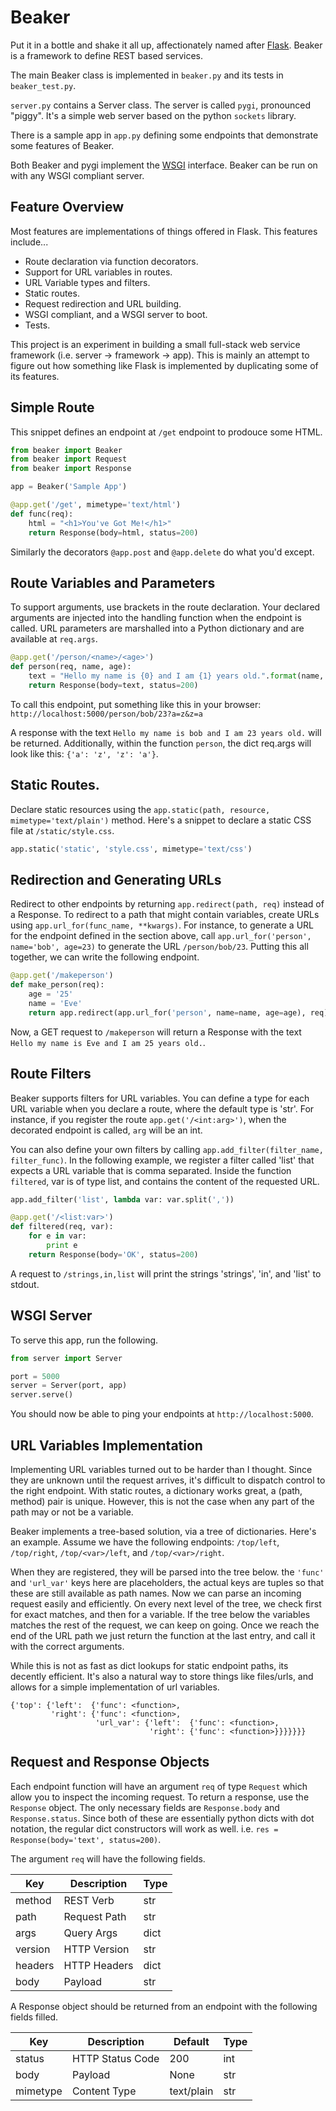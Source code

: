 # Beaker

Put it in a bottle and shake it all up, affectionately named after [Flask](http://flask.pocoo.org). Beaker is a framework to define REST based services.

The main Beaker class is implemented in `beaker.py` and its tests in `beaker_test.py`.

`server.py` contains a Server class. The server is called `pygi`, pronounced "piggy". It's a simple web server based on the python `sockets` library.

There is a sample app in `app.py` defining some endpoints that demonstrate some features of Beaker.

Both Beaker and pygi implement the [WSGI](https://www.python.org/dev/peps/pep-0333/) interface. Beaker can be run on with any WSGI compliant server.

## Feature Overview

Most features are implementations of things offered in Flask. This features include...

- Route declaration via function decorators.
- Support for URL variables in routes.
- URL Variable types and filters.
- Static routes.
- Request redirection and URL building.
- WSGI compliant, and a WSGI server to boot.
- Tests.

This project is an experiment in building a small full-stack web service framework (i.e. server -> framework -> app). This is mainly an attempt to figure out how something like Flask is implemented by duplicating some of its features.

## Simple Route

This snippet defines an endpoint at `/get` endpoint to prodouce some HTML.

```python
from beaker import Beaker
from beaker import Request
from beaker import Response

app = Beaker('Sample App')

@app.get('/get', mimetype='text/html')
def func(req):
    html = "<h1>You've Got Me!</h1>"
    return Response(body=html, status=200)
```

Similarly the decorators `@app.post` and `@app.delete` do what you'd except.

## Route Variables and Parameters
To support arguments, use brackets in the route declaration. Your declared arguments are injected into the handling function when the endpoint is called. URL parameters are marshalled into a Python dictionary and are available at `req.args`.

```Python
@app.get('/person/<name>/<age>')
def person(req, name, age):
    text = "Hello my name is {0} and I am {1} years old.".format(name, age)
    return Response(body=text, status=200)
```

To call this endpoint, put something like this in your browser: `http://localhost:5000/person/bob/23?a=z&z=a`

A response with the text `Hello my name is bob and I am 23 years old.` will be returned. Additionally, within the function `person`, the dict req.args will look like this: `{'a': 'z', 'z': 'a'}`.


## Static Routes.

Declare static resources using the `app.static(path, resource, mimetype='text/plain')` method. Here's a snippet to declare a static CSS file at `/static/style.css`.

```python
app.static('static', 'style.css', mimetype='text/css')
```

## Redirection and Generating URLs

Redirect to other endpoints by returning `app.redirect(path, req)` instead of a Response. To redirect to a path that might contain variables, create URLs using `app.url_for(func_name, **kwargs)`. For instance, to generate a URL for the endpoint defined in the section above, call `app.url_for('person', name='bob', age=23)` to generate the URL `/person/bob/23`. Putting this all together, we can write the following endpoint.

```python
@app.get('/makeperson')
def make_person(req):
    age = '25'
    name = 'Eve'
    return app.redirect(app.url_for('person', name=name, age=age), req)
```

Now, a GET request to `/makeperson` will return a Response with the text `Hello my name is Eve and I am 25 years old.`.

## Route Filters

Beaker supports filters for URL variables. You can define a type for each URL variable when you declare a route, where the default type is 'str'. For instance, if you register the route `app.get('/<int:arg>')`, when the decorated endpoint is called, `arg` will be an int.

You can also define your own filters by calling `app.add_filter(filter_name, filter_func)`. In the following example, we register a filter called 'list' that expects a URL variable that is comma separated. Inside the function `filtered`, var is of type list, and contains the content of the requested URL.

```Python
app.add_filter('list', lambda var: var.split(','))

@app.get('/<list:var>')
def filtered(req, var):
    for e in var:
        print e
    return Response(body='OK', status=200)
```

A request to `/strings,in,list` will print the strings 'strings', 'in', and 'list' to stdout.

## WSGI Server

To serve this app, run the following.

```python
from server import Server

port = 5000
server = Server(port, app)
server.serve()
```

You should now be able to ping your endpoints at `http://localhost:5000`.

## URL Variables Implementation

Implementing URL variables turned out to be harder than I thought. Since they are unknown until the request arrives, it's difficult to dispatch control to the right endpoint. With static routes, a dictionary works great, a (path, method) pair is unique. However, this is not the case when any part of the path may or not be a variable.

Beaker implements a tree-based solution, via a tree of dictionaries. Here's an example. Assume we have the following endpoints: `/top/left`, `/top/right`, `/top/<var>/left`, and `/top/<var>/right`.

When they are registered, they will be parsed into the tree below. the `'func'` and `'url_var'` keys here are placeholders, the actual keys are tuples so that these are still available as path names. Now we can parse an incoming request easily and efficiently. On every next level of the tree, we check first for exact matches, and then for a variable. If the tree below the variables matches the rest of the request, we can keep on going. Once we reach the end of the URL path we just return the function at the last entry, and call it with the correct arguments.

While this is not as fast as dict lookups for static endpoint paths, its decently efficient. It's also a natural way to store things like files/urls, and allows for a simple implementation of url variables.

```
{'top': {'left':  {'func': <function>,
         'right': {'func': <function>,
                   'url_var': {'left':  {'func': <function>,
                               'right': {'func': <function>}}}}}}}
```

## Request and Response Objects

Each endpoint function will have an argument `req` of type `Request` which allow you to inspect the incoming request. To return a response, use the `Response` object. The only necessary fields are `Response.body` and `Response.status`. Since both of these are essentially python dicts with dot notation, the regular dict constructors will work as well. i.e. `res = Response(body='text', status=200)`.

The argument `req` will have the following fields.

| Key     | Description  | Type |
| ------- | ------------ | ---- |
| method  | REST Verb    | str  |
| path    | Request Path | str  |
| args    | Query Args   | dict |
| version | HTTP Version | str  |
| headers | HTTP Headers | dict |
| body    | Payload      | str  |

A Response object should be returned from an endpoint with the following fields filled.

| Key      | Description       | Default    | Type | 
| -------- | ----------------- | ---------- | ---- |
| status   | HTTP Status Code  | 200        | int  |
| body     | Payload           | None       | str  |
| mimetype | Content Type      | text/plain | str  |


